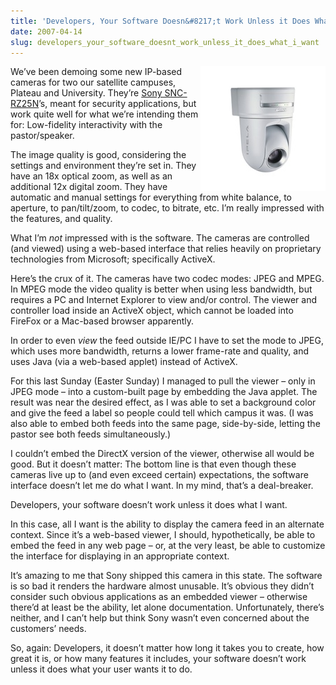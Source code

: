 ```yaml
---
title: 'Developers, Your Software Doesn&#8217;t Work Unless it Does What I Want'
date: 2007-04-14
slug: developers_your_software_doesnt_work_unless_it_does_what_i_want
---
```

<p><img src="/assets/img/sncrz25n_z_20070414_20070414.jpg" border="0" height="200" width="200" alt="Sony IP Camera" align="right" align="right" />We&#8217;ve been demoing some new IP-based cameras for two our satellite campuses, Plateau and University. They&#8217;re <a href="http://bssc.sel.sony.com/BroadcastandBusiness/DisplayModel?id=78447">Sony SNC-RZ25N</a>&#8217;s, meant for security applications, but work quite well for what we&#8217;re intending them for: Low-fidelity interactivity with the pastor/speaker.</p>

<p>The image quality is good, considering the settings and environment they&#8217;re set in. They have an 18x optical zoom, as well as an additional 12x digital zoom. They have automatic and manual settings for everything from white balance, to aperture, to pan/tilt/zoom, to codec, to bitrate, etc. I&#8217;m really impressed with the features, and quality.</p>

<p><span class="pullquote">What I&#8217;m <em>not</em> impressed with is the software</span>. The cameras are controlled (and viewed) using a web-based interface that relies heavily on proprietary technologies from Microsoft; specifically ActiveX.</p>

<p>Here&#8217;s the crux of it. The cameras have two codec modes: JPEG and MPEG. In MPEG mode the video quality is better when using less bandwidth, but requires a PC and Internet Explorer to view and/or control. The viewer and controller load inside an ActiveX object, which cannot be loaded into FireFox or a Mac-based browser apparently.</p>

<p>In order to even <em>view</em> the feed outside IE/PC I have to set the mode to JPEG, which uses more bandwidth, returns a lower frame-rate and quality, and uses Java (via a web-based applet) instead of ActiveX.</p>

<p>For this last Sunday (Easter Sunday) I managed to pull the viewer &#8211; only in JPEG mode &#8211; into a custom-built page by embedding the Java applet. The result was near the desired effect, as I was able to set a background color and give the feed a label so people could tell which campus it was. (I was also able to embed both feeds into the same page, side-by-side, letting the pastor see both feeds simultaneously.)</p>

<p>I couldn&#8217;t embed the DirectX version of the viewer, otherwise all would be good. But it doesn&#8217;t matter: The bottom line is that even though these cameras live up to (and even exceed certain) expectations, the software interface doesn&#8217;t let me do what I want. In my mind, that&#8217;s a deal-breaker.</p>

<p>Developers, your software doesn&#8217;t work unless it does what I want.</p>

<p>In this case, all I want is the ability to display the camera feed in an alternate context. Since it&#8217;s a web-based viewer, I should, hypothetically, be able to embed the feed in any web page &#8211; or, at the very least, be able to customize the interface for displaying in an appropriate context.</p>

<p>It&#8217;s amazing to me that Sony shipped this camera in this state. <span class="pullquote">The software is so bad it renders the hardware almost unusable</span>. It&#8217;s obvious they didn&#8217;t consider such obvious applications as an embedded viewer &#8211; otherwise there&#8217;d at least be the ability, let alone documentation. Unfortunately, there&#8217;s neither, and I can&#8217;t help but think Sony wasn&#8217;t even concerned about the customers&#8217; needs.</p>

<p>So, again: Developers, it doesn&#8217;t matter how long it takes you to create, how great it is, or how many features it includes, your software doesn&#8217;t work unless it does what your user wants it to do.</p>